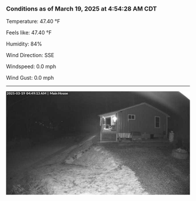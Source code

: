### Conditions as of March 19, 2025 at 4:54:28 AM CDT 

Temperature: 47.40 &deg;F

Feels like: 47.40 &deg;F

Humidity: 84%

Wind Direction: SSE

Windspeed: 0.0 mph

Wind Gust: 0.0 mph

---

<img src="./images/latest.jpeg"/>

